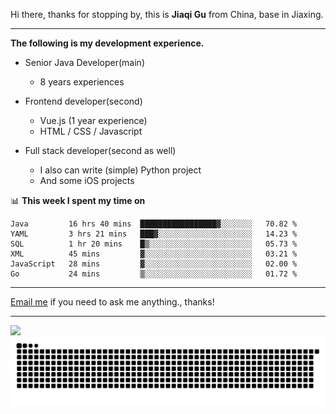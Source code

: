 Hi there, thanks for stopping by, this is **Jiaqi Gu** from China, base in Jiaxing.

---

**The following is my development experience.**

- Senior Java Developer(main)
  - 8 years experiences

- Frontend developer(second)
  - Vue.js (1 year experience)
  - HTML / CSS / Javascript
  
- Full stack developer(second as well)
  - I also can write (simple) Python project
  - And some iOS projects

📊 **This week I spent my time on**
<!--START_SECTION:waka-->

```text
Java         16 hrs 40 mins  █████████████████▓░░░░░░░   70.82 %
YAML         3 hrs 21 mins   ███▓░░░░░░░░░░░░░░░░░░░░░   14.23 %
SQL          1 hr 20 mins    █▒░░░░░░░░░░░░░░░░░░░░░░░   05.73 %
XML          45 mins         ▓░░░░░░░░░░░░░░░░░░░░░░░░   03.21 %
JavaScript   28 mins         ▓░░░░░░░░░░░░░░░░░░░░░░░░   02.00 %
Go           24 mins         ▒░░░░░░░░░░░░░░░░░░░░░░░░   01.72 %
```

<!--END_SECTION:waka-->

---

[Email me](mailto:htk2klwgr@mozmail.com?subject=Hiring_from_GitHub) if you need to ask me anything., thanks!

---

![]( https://visitor-badge.glitch.me/badge?page_id=githubgujiaqi)
![]( https://github.com/droid-Q/droid-Q/raw/output/github-contribution-grid-snake.svg#gh-dark-mode-only)
